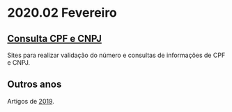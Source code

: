 # 2020.02 Fevereiro

## [Consulta CPF e CNPJ](/conteudo/servico/consulta.cpf.cnpj.md)

Sites para realizar validação do número e consultas de informações de CPF e CNPJ.

## Outros anos

Artigos de [2019](/2019/).
